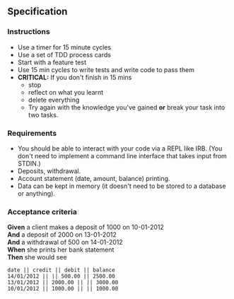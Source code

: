 ## Specification

### Instructions

* Use a timer for 15 minute cycles
* Use a set of TDD process cards
* Start with a feature test
* Use 15 min cycles to write tests and write code to pass them
* **CRITICAL:** If you don't finish in 15 mins
  - stop
  - reflect on what you learnt
  - delete everything
  - Try again with the knowledge you've gained **or** break your task into two tasks.

### Requirements

* You should be able to interact with your code via a REPL like IRB.  (You don't need to implement a command line interface that takes input from STDIN.)
* Deposits, withdrawal.
* Account statement (date, amount, balance) printing.
* Data can be kept in memory (it doesn't need to be stored to a database or anything).

### Acceptance criteria

**Given** a client makes a deposit of 1000 on 10-01-2012  
**And** a deposit of 2000 on 13-01-2012  
**And** a withdrawal of 500 on 14-01-2012  
**When** she prints her bank statement  
**Then** she would see

```
date || credit || debit || balance
14/01/2012 || || 500.00 || 2500.00
13/01/2012 || 2000.00 || || 3000.00
10/01/2012 || 1000.00 || || 1000.00
```
